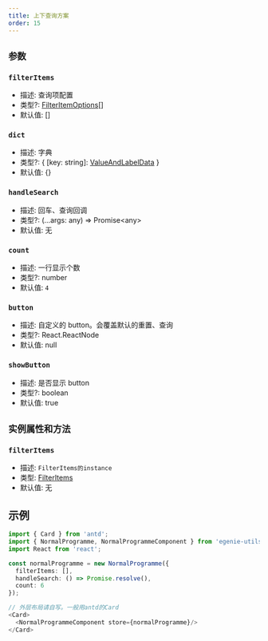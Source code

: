 ```yaml
---
title: 上下查询方案
order: 15
---
```


## `参数`

### `filterItems`

- 描述: 查询项配置
- 类型?: [FilterItemOptions](./filter-base#filteritemoptions)[]
- 默认值: []

### `dict`

- 描述: 字典
- 类型?: { [key: string]: [ValueAndLabelData](./filter-base#valueandlabeldata) }
- 默认值: {}

### `handleSearch`

- 描述: 回车、查询回调
- 类型?: (...args: any) => Promise\<any>
- 默认值: 无

### `count`

- 描述: 一行显示个数
- 类型?: number
- 默认值: `4`

### `button`

- 描述: 自定义的 button。会覆盖默认的重置、查询
- 类型?: React.ReactNode
- 默认值: null

### `showButton`

- 描述: 是否显示 button
- 类型?: boolean
- 默认值: true

## `实例属性和方法`

### `filterItems`

- 描述: `FilterItems的instance`
- 类型: [FilterItems](./filter-items#实例属性和方法)
- 默认值: 无

## 示例

```ts
import { Card } from 'antd';
import { NormalProgramme, NormalProgrammeComponent } from 'egenie-utils';
import React from 'react';

const normalProgramme = new NormalProgramme({
  filterItems: [],
  handleSearch: () => Promise.resolve(),
  count: 6
});

// 外层布局请自写。一般用antd的Card
<Card>
  <NormalProgrammeComponent store={normalProgramme}/>
</Card>
```
